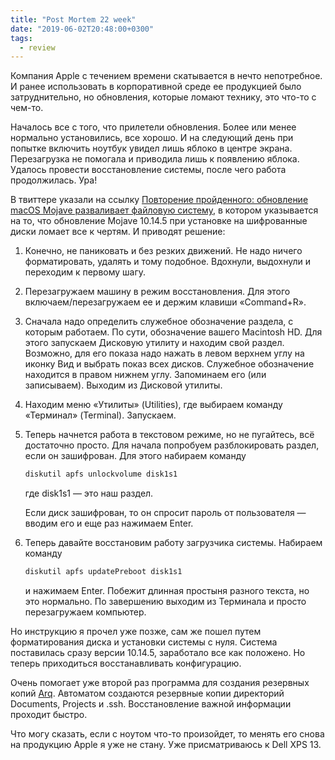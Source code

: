 ```yaml
---
title: "Post Mortem 22 week"
date: "2019-06-02T20:48:00+0300"
tags:
  - review
---
```

Компания Apple с течением времени скатывается в нечто непотребное. И ранее использовать в корпоративной среде ее продукцией было затруднительно, но обновления, которые ломают технику, это что-то с чем-то.

Началось все с того, что прилетели обновления. Более или менее нормально установились, все хорошо. И на следующий день при попытке включить ноутбук увидел лишь яблоко в центре экрана. Перезагрузка не помогала и приводила лишь к появлению яблока. Удалось провести восстановление системы, после чего работа продолжилась. Ура!

В твиттере указали на ссылку [Повторение пройденного: обновление macOS Mojave разваливает файловую систему](https://blog.fixed.one/?p=35793), в котором указывается на то, что обновление Mojave 10.14.5 при установке на шифрованные диски ломает все к чертям. И приводят решение:

1. Конечно, не паниковать и без резких движений. Не надо ничего форматировать, удалять и тому подобное. Вдохнули, выдохнули и переходим к первому шагу.
1. Перезагружаем машину в режим восстановления. Для этого включаем/перезагружаем ее и держим клавиши «Command+R».
1. Сначала надо определить служебное обозначение раздела, с которым работаем. По сути, обозначение вашего Macintosh HD. Для этого запускаем Дисковую утилиту и находим свой раздел. Возможно, для его показа надо нажать в левом верхнем углу на иконку Вид и выбрать показ всех дисков.
Служебное обозначение находится в правом нижнем углу. Запоминаем его (или записываем). Выходим из Дисковой утилиты.
1. Находим меню «Утилиты» (Utilities), где выбираем команду «Терминал» (Terminal). Запускаем.
1. Теперь начнется работа в текстовом режиме, но не пугайтесь, всё достаточно просто. Для начала попробуем разблокировать раздел, если он зашифрован. Для этого набираем команду

    ```bash
    diskutil apfs unlockvolume disk1s1
    ```

    где disk1s1 — это наш раздел.

    Если диск зашифрован, то он спросит пароль от пользователя — вводим его и еще раз нажимаем Enter.

1. Теперь давайте восстановим работу загрузчика системы. Набираем команду

    ```bash
    diskutil apfs updatePreboot disk1s1
    ```

    и нажимаем Enter. Побежит длинная простыня разного текста, но это нормально. По завершению выходим из Терминала и просто перезагружаем компьютер.

Но инструкцию я прочел уже позже, сам же пошел путем форматирования диска и установки системы с нуля. Система поставилась сразу версии 10.14.5, заработало все как положено. Но теперь приходиться восстанавливать конфигурацию.

Очень помогает уже второй раз программа для создания резервных копий [Arq](https://www.arqbackup.com/). Автоматом создаются резервные копии директорий Documents, Projects и .ssh. Восстановление важной информации проходит быстро.

Что могу сказать, если с ноутом что-то произойдет, то менять его снова на продукцию Apple я уже не стану. Уже присматриваюсь к Dell XPS 13.
